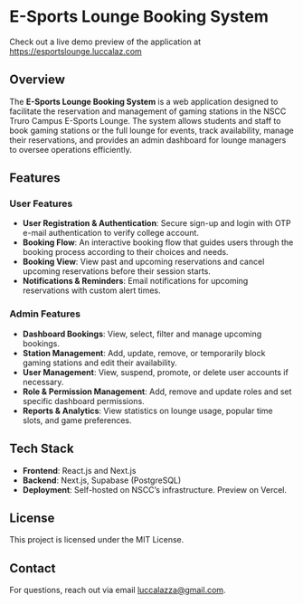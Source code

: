 # E-Sports Lounge Booking System

Check out a live demo preview of the application at https://esportslounge.luccalaz.com

## Overview
The **E-Sports Lounge Booking System** is a web application designed to facilitate the reservation and management of gaming stations in the NSCC Truro Campus E-Sports Lounge. The system allows students and staff to book gaming stations or the full lounge for events, track availability, manage their reservations, and provides an admin dashboard for lounge managers to oversee operations efficiently.

## Features

### User Features
- **User Registration & Authentication**: Secure sign-up and login with OTP e-mail authentication to verify college account.
- **Booking Flow**: An interactive booking flow that guides users through the booking process according to their choices and needs.
- **Booking View**: View past and upcoming reservations and cancel upcoming reservations before their session starts.
- **Notifications & Reminders**: Email notifications for upcoming reservations with custom alert times.

### Admin Features
- **Dashboard Bookings**: View, select, filter and manage upcoming bookings.
- **Station Management**: Add, update, remove, or temporarily block gaming stations and edit their availability.
- **User Management**: View, suspend, promote, or delete user accounts if necessary.
- **Role & Permission Management**: Add, remove and update roles and set specific dashboard permissions.
- **Reports & Analytics**: View statistics on lounge usage, popular time slots, and game preferences.

## Tech Stack
- **Frontend**: React.js and Next.js
- **Backend**: Next.js, Supabase (PostgreSQL)
- **Deployment**: Self-hosted on NSCC’s infrastructure. Preview on Vercel.

## License
This project is licensed under the MIT License.

## Contact
For questions, reach out via email [luccalazza@gmail.com](mailto:luccalazza@gmail.com).
